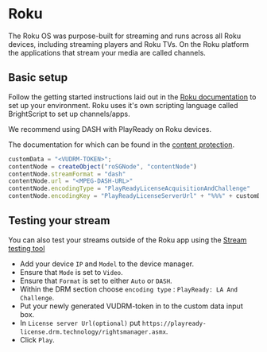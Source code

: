 # Roku

 The Roku OS was purpose-built for streaming and runs across all Roku devices, including streaming players and Roku TVs. On the Roku platform the applications that stream your media are called channels.

## Basic setup

Follow the getting started instructions laid out in the [Roku documentation](https://developer.roku.com/en-gb/overview) to set up your environment. Roku uses it's own scripting language called BrightScript to set up channels/apps.

We recommend using DASH with PlayReady on Roku devices.

The documentation for which can be found in the [content protection](https://developer.roku.com/en-gb/docs/specs/content-protection.md).

```javascript
customData = "<VUDRM-TOKEN>";
contentNode = createObject("roSGNode", "contentNode")
contentNode.streamFormat = "dash"
contentNode.url = "<MPEG-DASH-URL>"
contentNode.encodingType = "PlayReadyLicenseAcquisitionAndChallenge"
contentNode.encodingKey = "PlayReadyLicenseServerUrl" + "%%%" + customData
```

## Testing your stream

You can also test your streams outside of the Roku app using the [Stream testing tool](https://developer.roku.com/en-gb/docs/developer-program/dev-tools/tools-overview.md#stream-testing-tool)

- Add your device `IP` and `Model` to the device manager.
- Ensure that `Mode` is set to `Video`.
- Ensure that `Format` is set to either `Auto` or `DASH`.
- Within the DRM section choose `encoding type` : `PlayReady: LA And Challenge`.
- Put your newly generated VUDRM-token in to the custom data input box.
- In `License server Url(optional)` put `https://playready-license.drm.technology/rightsmanager.asmx`.
- Click `Play`.
